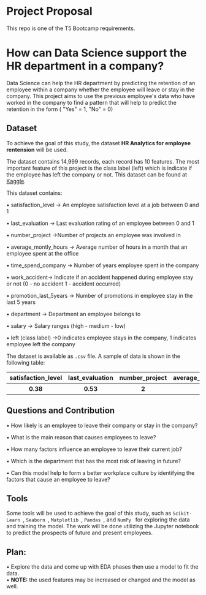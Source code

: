 # Project Proposal 

This repo is one of the T5 Bootcamp requirements. 


# How can Data Science support the HR department in a company?

Data Science can help the HR department by predicting the retention of an employee within a company whether the employee will leave or stay in the company. 
This project aims to use the previous employee's data who have worked in the company to find a pattern that will help to predict the retention in the form ( "Yes" = 1, "No" = 0)


## Dataset

To achieve the goal of this study, the dataset **HR Analytics for employee rentension** will be used. 

The dataset contains 14,999 records, each record has 10 features. The most important feature of this project is the class label (left) which is indicate if the employee has left the company or not.
This dataset can be found at [Kaggle](https://www.kaggle.com/pankeshpatel/hrcommasep).

This dataset contains: 

•	satisfaction_level -> An employee satisfaction level at a job between 0 and 1

•	last_evaluation -> Last evaluation rating of an employee between 0 and 1

•	number_project ->Number of projects an employee was involved in

•	average_montly_hours -> Average number of hours in a month that an employee spent at the office

•	time_spend_company -> Number of years employee spent in the company 

•	work_accident-> Indicate if an accident happened during employee stay or not (0 - no accident  1 - accident occurred)

•	promotion_last_5years -> Number of promotions in employee stay in the last 5 years 

•	department -> Department an employee belongs to

•	salary -> Salary ranges (high - medium - low)

•	left (class label) ->0 indicates employee stays in the company, 1 indicates employee left the company




The dataset is available as  ```.csv``` file. A sample of data is shown in the following table:
<table width="100%">
 <tr>
  <th>satisfaction_level</th><th>last_evaluation</th><th>number_project</th><th>average_montly_hours</th><th>time_spend_company</th><th>work_accident</th><th>promotion_last_5years</th><th>department</th><th>salary</th><th>left</th>
 </tr>
 <tr>
  <th>0.38</th><th>0.53</th><th>2</th><th>157</th><th>3</th><th>0</th><th>0</th><th>sales</th><th>low</th><th>1</th>
 </tr>
</table>


## Questions and Contribution

•	How likely is an employee to leave their company or stay in the company?

•	What is the main reason that causes employees to leave? 

•	How many factors influence an employee to leave their current job? 

•	Which is the department that has the most risk of leaving in future?

•	Can this model help to form a better workplace culture by identifying the factors that cause an employee to leave? 


## Tools

Some tools will be used to achieve the goal of this study, such as  ```Scikit-Learn ```,  ```Seaborn ```,  ```Matplotlib ```,  ```Pandas ```, and  ```NumPy ``` for exploring the data and training the model. 
The work will be done utilizing the Jupyter notebook to predict the prospects of future and present employees.


## **Plan**: 
• Explore the data and come up with EDA phases then use a model to fit the data.  
• **NOTE:** the used features may be increased or changed and the model as well. 
